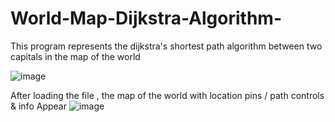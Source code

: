 # World-Map-Dijkstra-Algorithm-

This program represents the dijkstra's shortest path algorithm between two capitals in the map of the world

![image](https://github.com/user-attachments/assets/7fa61b83-a354-48f0-9ce7-f6ed9b9ec946)

After loading the file , the map of the world with location pins / path controls & info Appear
![image](https://github.com/user-attachments/assets/b7e3aedd-3fe6-4981-9817-647ebb1a22b4)


